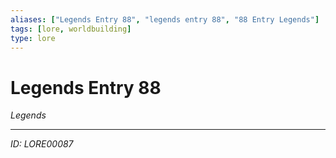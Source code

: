 ```yaml
---
aliases: ["Legends Entry 88", "legends entry 88", "88 Entry Legends"]
tags: [lore, worldbuilding]
type: lore
---
```


# Legends Entry 88

*Legends*

---
*ID: LORE00087*